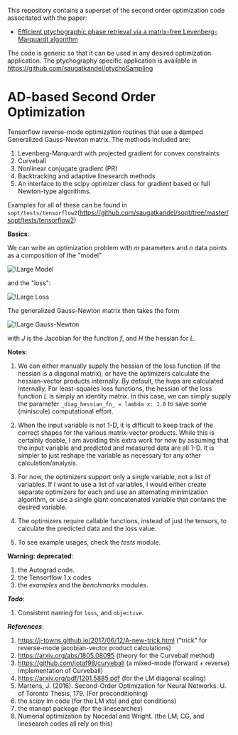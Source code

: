 This repository contains a superset of the second order optimization code associtated with the paper:

- [Efficient ptychographic phase retrieval via a matrix-free Levenberg-Marquardt algorithm](https://opg.optica.org/oe/viewmedia.cfm?uri=oe-29-15-23019&html=true)

The code is generic so that it can be used in any desired optimization application. The ptychography specific application is available in https://github.com/saugatkandel/ptychoSampling




# AD-based Second Order Optimization


Tensorflow reverse-mode optimization routines that use a damped Generalized Gauss-Newton matrix. The methods included are:

1) Levenberg-Marquardt with projected gradient for convex constraints
2) Curveball
3) Nonlinear conjugate gradient (PR)
4) Backtracking and adaptive linesearch methods
5) An interface to the scipy optimizer class for gradient based or full Newton-type algorithms.

Examples for all of these can be found in `sopt/tests/tensorflow2`(https://github.com/saugatkandel/sopt/tree/master/sopt/tests/tensorflow2)


**Basics**:

We can write an optimization problem with *m* parameters and *n* data points as a composition of the "model"

<img src="https://latex.codecogs.com/svg.latex?\small&space;f:\mathbb{R}^m\rightarrow\mathbb{R}^n" title="\Large Model" />

and the "loss":

<img src="https://latex.codecogs.com/svg.latex?\small&space;L:\mathbb{R}^n\rightarrow\mathbb{R}." title="\Large Loss" />

The generalized Gauss-Newton matrix then takes the form  

<img src="https://latex.codecogs.com/svg.latex?\small&space;G=J^T_f\cdot{H}_L\cdot{J}_f" title="\Large Gauss-Newton" />

with *J* is the Jacobian for the function *f*, and *H* the hessian for *L*. 

**Notes**:

1. We can either manually supply the hessian of the loss function (if the hessian is a diagonal matrix), 
or have the optimizers calculate the hessian-vector products internally. 
By default, the hvps are calculated internally. For least-squares loss functions, 
the hessian of the loss function *L* is simply an identity matrix. 
In this case, we can simply supply the parameter `_diag_hessian_fn_ = lambda x: 1.0` to save some (miniscule)
computational effort.

2. When the input variable is not 1-D, it is difficult to keep track of the correct shapes for the various matrix-vector products. While this is certainly doable, I am avoiding this extra work for now by assuming that the input variable and predicted and measured data are all 1-D. It is simpler to just reshape the variable as necessary for any other calculation/analysis.

3. For now, the optimizers support only a single variable, not a list of variables. 
If I want to use a list of variables, I would either create separate optimizers for each and use
 an alternating minimization algorithm, or use a single giant concatenated variable that contains the desired variable.

5. The optimizers require callable functions, instead of just the tensors, 
to calculate the predicted data and the loss value. 

6. To see example usages, check the *tests* module.

**Warning: deprecated**:
1) the Autograd code.
2) the Tensorflow 1.x codes
3) the *examples* and the *benchmarks* modules.

***Todo***:
1) Consistent naming for `loss`, and `objective`. 


***References***:

1) https://j-towns.github.io/2017/06/12/A-new-trick.html ("trick" for reverse-mode jacobian-vector product calculations)
2) https://arxiv.org/abs/1805.08095 (theory for the Curveball method)
3) https://github.com/jotaf98/curveball (a mixed-mode (forward + reverse) implementation of Curveball)
4) https://arxiv.org/pdf/1201.5885.pdf (for the LM diagonal scaling)
5) Martens, J. (2016). Second-Order Optimization for Neural Networks. U. of Toronto Thesis, 179. (For preconditioning)
6) the scipy lm code (for the LM xtol and gtol conditions)
7) the manopt package (for the linesearches)
8) Numerial optimization by Nocedal and Wright. (the LM, CG, and linesearch codes all rely on this)
